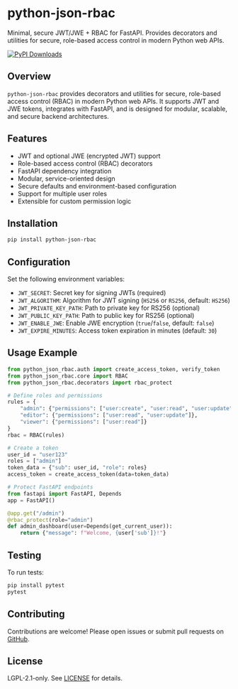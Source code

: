 # python-json-rbac

Minimal, secure JWT/JWE + RBAC for FastAPI. Provides decorators and utilities for secure, role-based access control in modern Python web APIs.

[![PyPI Downloads](https://static.pepy.tech/badge/python-json-rbac)](https://pepy.tech/projects/python-json-rbac)

## Overview

`python-json-rbac` provides decorators and utilities for secure, role-based access control (RBAC) in modern Python web APIs. It supports JWT and JWE tokens, integrates with FastAPI, and is designed for modular, scalable, and secure backend architectures.

## Features
- JWT and optional JWE (encrypted JWT) support
- Role-based access control (RBAC) decorators
- FastAPI dependency integration
- Modular, service-oriented design
- Secure defaults and environment-based configuration
- Support for multiple user roles
- Extensible for custom permission logic

## Installation

```bash
pip install python-json-rbac
```

## Configuration

Set the following environment variables:
- `JWT_SECRET`: Secret key for signing JWTs (required)
- `JWT_ALGORITHM`: Algorithm for JWT signing (`HS256` or `RS256`, default: `HS256`)
- `JWT_PRIVATE_KEY_PATH`: Path to private key for RS256 (optional)
- `JWT_PUBLIC_KEY_PATH`: Path to public key for RS256 (optional)
- `JWT_ENABLE_JWE`: Enable JWE encryption (`true`/`false`, default: `false`)
- `JWT_EXPIRE_MINUTES`: Access token expiration in minutes (default: `30`)

## Usage Example

```python
from python_json_rbac.auth import create_access_token, verify_token
from python_json_rbac.core import RBAC
from python_json_rbac.decorators import rbac_protect

# Define roles and permissions
rules = {
    "admin": {"permissions": ["user:create", "user:read", "user:update", "user:delete"]},
    "editor": {"permissions": ["user:read", "user:update"]},
    "viewer": {"permissions": ["user:read"]}
}
rbac = RBAC(rules)

# Create a token
user_id = "user123"
roles = ["admin"]
token_data = {"sub": user_id, "role": roles}
access_token = create_access_token(data=token_data)

# Protect FastAPI endpoints
from fastapi import FastAPI, Depends
app = FastAPI()

@app.get("/admin")
@rbac_protect(role="admin")
def admin_dashboard(user=Depends(get_current_user)):
    return {"message": f"Welcome, {user['sub']}!"}
```

## Testing

To run tests:
```bash
pip install pytest
pytest
```

## Contributing

Contributions are welcome! Please open issues or submit pull requests on [GitHub](https://github.com/IntegerAlex/python-json-rbac).

## License

LGPL-2.1-only. See [LICENSE](LICENSE) for details. 
